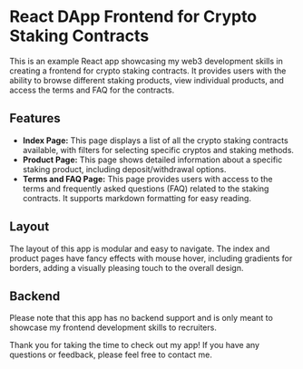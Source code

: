 # React DApp Frontend for Crypto Staking Contracts

This is an example React app showcasing my web3 development skills in creating a frontend for crypto staking contracts. It provides users with the ability to browse different staking products, view individual products, and access the terms and FAQ for the contracts.

## Features

- **Index Page:** This page displays a list of all the crypto staking contracts available, with filters for selecting specific cryptos and staking methods.
- **Product Page:** This page shows detailed information about a specific staking product, including deposit/withdrawal options.
- **Terms and FAQ Page:** This page provides users with access to the terms and frequently asked questions (FAQ) related to the staking contracts. It supports markdown formatting for easy reading.

## Layout

The layout of this app is modular and easy to navigate. The index and product pages have fancy effects with mouse hover, including gradients for borders, adding a visually pleasing touch to the overall design.

## Backend

Please note that this app has no backend support and is only meant to showcase my frontend development skills to recruiters. 

Thank you for taking the time to check out my app! If you have any questions or feedback, please feel free to contact me.
